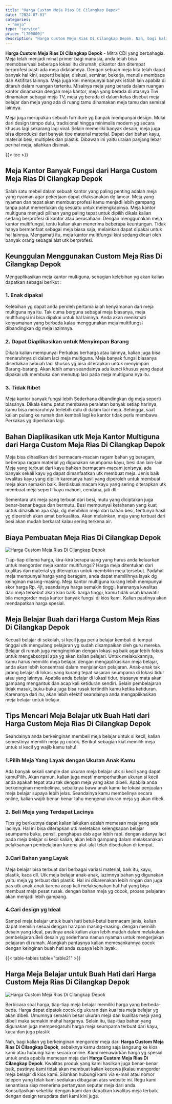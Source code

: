 ```yaml
---
title: "Harga Custom Meja Rias Di Cilangkap Depok"
date: "2024-07-01"
categories:
 - "meja"
type: "service"
price: "[700000]"
description: "Harga Custom Meja Rias Di Cilangkap Depok. Nah, bagi kalian yg berkeinginan mengorder meja dari **Harga Custom Meja Rias Di Cilangkap Depok**, sebaiknya kamu..."
---
```


**Harga Custom Meja Rias Di Cilangkap Depok** - Mitra CDI yang berbahagia. Meja telah menjadi minat primer bagi manusia, anda telah bisa memobservasi beberapa lokasi itu dirumah, dikantor dan ditempat berprofesi pasti ada meja didalamnya. Dengan sebuah meja kita telah dapat banyak hal kini, seperti belajar, diskusi, seminar, bekerja, menulis membaca dan Aktifitas lainnya. Meja juga kini mempunyai banyak istilah lain apabila di ditaruh dalam ruangan tertentu. Misalnya meja yang berada dalam ruangan kantor dinamakan dengan meja kantor, meja yang berada di atasnya Tivi dinamakan sebagai meja TV, meja yg berada di dalam kelas disebut meja belajar dan meja yang ada di ruang tamu dinamakan meja tamu dan semisal lainnya.

Meja juga merupakan sebuah furniture yg banyak mempunyai design. Mulai dari design tempo dulu, tradisional hingga minimalis modern yg secara khusus lagi sekarang lagi viral. Selain memeiliki banyak desain, meja juga bisa diproduksi dari banyak tipe material material. Dapat dari bahan kayu, material besi, multiplek dan plastik. Dibawah ini yaitu uraian panjang lebar perihal meja, silahkan disimak.

{{< toc >}}

## Meja Kantor Banyak Fungsi dari Harga Custom Meja Rias Di Cilangkap Depok

Salah satu mebel dalam sebuah kantor yang paling penting adalah meja yang nyaman agar pekerjaan dapat dilaksanakan dg lancar. Meja yang nyaman dan tepat akan membuat profesi kamu menjadi lebih gampang tanpa patut memerlukan dg sesuatu untuk melengkapinya. Meja kantor multiguna menjadi pilihan yang paling tepat untuk dipilih dikala kalian sedang berprofesi di kantor atau perusahaan. Dengan menggunakan meja kantor multifungsi, tentu kalian akan menerima beberapa keuntungan. Tidak hanya bermanfaat sebagai meja biasa saja, melainkan dapat dipakai untuk hal lainnya. Mengamati itu, meja kantor multifungsi kini sedang dicari oleh banyak orang sebagai alat utk berprofesi.

## Keunggulan Menggunakan Custom Meja Rias Di Cilangkap Depok

Mengaplikasikan meja kantor multiguna, sebagian kelebihan yg akan kalian dapatkan sebagai berikut :

### 1\. Enak dipakai

Kelebihan yg dapat anda peroleh pertama ialah kenyamanan dari meja multiguna nya itu. Tak cuma berguna sebagai meja biasanya, meja multifungsi ini bisa dipakai untuk hal lainnya. Anda akan menikmati kenyamanan yang berbeda kalau menggunakan meja multifungsi dibandingkan dg meja lazimnya.

### 2\. Dapat Diaplikasikan untuk Menyimpan Barang

Dikala kalian mempunyai Perkakas berharga atau lainnya, kalian juga bisa menaruhnya di dalam laci meja multiguna. Meja banyak fungsi biasanya disediakan sebuah laci khusus yg bisa diterapkan untuk menyimpan Barang-barang. Akan lebih aman seandainya ada kunci khusus yang dapat dipakai utk membuka dan menutup laci pada meja multiguna nya itu.

### 3\. Tidak Ribet

Meja kantor banyak fungsi lebih Sederhana dibandingkan dg meja seperti biasanya. Dikala kamu patut membawa peralatan banyak setiap harinya, kamu bisa menaruhnya terlebih dulu di dalam laci meja. Sehingga, saat kalian pulang ke rumah dan kembali lagi ke kantor tidak perlu membawa Perkakas yg diperlukan lagi.

## Bahan Diaplikasikan utk Meja Kantor Multiguna dari Harga Custom Meja Rias Di Cilangkap Depok

Meja bisa dihasilkan dari bermacam-macam ragam bahan yg beragam, beberapa ragam material yg digunakan seumpama kayu, besi dan lain-lain. Meja yang terbuat dari kayu bahkan bermacam-macam jenisnya, ada banyak sekali kayu yg dapat dimanfaatkan utk membuat meja. Jenis baik kwalitas kayu yang dipilih karenanya hasil yang diperoleh untuk membuat meja akan semakin baik. Berdiskusi macam kayu yang sering diterapkan utk membuat meja seperti kayu mahoni, cendana, jati dll.

Sementara utk meja yang terbuat dari besi, mutu yang diciptakan juga benar-benar bagus dan bermutu. Besi mempunyai ketahanan yang kuat untuk dihasilkan apa saja, dg membikin meja dari bahan besi, tentunya hasil yg diperoleh akan amat berkualitas. Akan melainkan, meja yang terbuat dari besi akan mudah berkarat kalau sering terkena air.

## Biaya Pembuatan Meja Rias Di Cilangkap Depok

![Harga Custom Meja Rias Di Cilangkap Depok](/images/meja/meja-dewasa-018.jpg)

Tiap-tiap dilema harga, kira-kira berapa uang yang harus anda keluarkan untuk mengorder meja kantor multifungsi? Harga meja ditentukan dari kualitas dan material yg diterapkan untuk membikin meja tersebut. Padahal meja mempunyai harga yang beragam, anda dapat memilihnya layak dg keinginan masing-masing. Meja kantor multiguna kurang lebih mempunyai skor harga Rp. 4jt, seandainya harga semakin tinggi, karenanya kwalitas dari meja tersebut akan kian baik. harga tinggi, kamu tidak usah khawatir bila mengorder meja kantor banyak fungsi di kios kami. Kalian pastinya akan mendapatkan harga spesial.

## Meja Belajar Buah dari Harga Custom Meja Rias Di Cilangkap Depok

Kecuali belajar di sekolah, si kecil juga perlu belajar kembali di tempat tinggal utk mengulang pelajaran yg sudah disampaikan oleh guru mereka. Belajar di rumah juga menginginkan dengan lokasi yg baik agar lebih fokus untuk mengabsorpsi apa yg akan kalian pelajari. Untuk melakukannya, kamu harus memiliki meja belajar. dengan mengaplikasikan meja belajar, anda akan lebih konsentrasi dalam menjalankan pelajaran. Anak-anak tak jarang belajar di lokasi yang kurang tepat sasaran seumpama di lokasi tidur atau yang lainnya. Apabila anda belajar di lokasi tidur, biasanya mata akan gampang mengantuk dan acap kali ketiduran sendiri. Selain pembelajaran tidak masuk, buku-buku juga bisa rusak tertindih kamu ketika ketiduran. Karenanya dari itu, akan lebih efektif seandainya anda mengaplikasikan meja belajar untuk belajar.

## Tips Mencari Meja Belajar utk Buah Hati dari Harga Custom Meja Rias Di Cilangkap Depok

Seandainya anda berkeinginan membeli meja belajar untuk si kecil, kalian semestinya memilih meja yg cocok. Berikut sebagian kiat memilih meja untuk si kecil yg wajib kamu tahu!

### 1.Pilih Meja Yang Layak dengan Ukuran Anak Kamu

Ada banyak sekali sample dan ukuran meja belajar utk si kecil yang dapat kamuPilih. Akan namun, kalian juga mesti memperhatikan ukuran si kecil anda apakah tepat atau tak dengan meja yang akan dibeli. Apabila anda berkeinginan membelinya, sebaiknya bawa anak kamu ke lokasi penjualan meja belajar supaya lebih jelas. Seandainya kamu membelinya secara online, kalian wajib benar-benar tahu mengenai ukuran meja yg akan dibeli.

### 2\. Beli Meja yang Terdapat Lacinya

Tips yg berikutnya dapat kalian lakukan adalah memesan meja yang ada lacinya. Hal ini bisa diterapkan utk meletakan kelengkapan belajar seumpama buku, pensil, penghapus dsb agar lebih rapi. dengan adanya laci pada meja belajar si kecil kalian, akan lebih gampang dalam melaksanakan pelaksanaan pembelajaran karena alat-alat telah disediakan di tempat.

### 3.Cari Bahan yang Layak

Meja belajar bisa terbuat dari berbagai variasi material, baik itu, kayu, plastik, kaca dll. Utk meja belajar anak-anak, lazimnya bahan yg digunakan yaitu meja yg terbuat dari plastik. Hal ini dikarenakan lebih ringan dan juga pas utk anak-anak karena acap kali melaksanakan hal-hal yang bisa membuat meja pesat rusak. dengan bahan meja yg cocok, proses pelajaran akan menjadi lebih gampang.

### 4.Cari design yg Ideal

Sampel meja belajar untuk buah hati betul-betul bermacam jenis, kalian dapat memilih sesuai dengan harapan masing-masing. dengan memilih desain yang ideal, pastinya anak kalian akan lebih mudah dalam melakukan pembelajaran.Beli desain yg sederhana namun nyaman untuk mengerjakan pelajaran di rumah. Alangkah pantasnya kalian memesankannya cocok dengan keinginan buah hati anda supaya lebih layak.

{{< table-tables table="table21" >}}

## Harga Meja Belajar untuk Buah Hati dari Harga Custom Meja Rias Di Cilangkap Depok

![Harga Custom Meja Rias Di Cilangkap Depok](/images/meja/meja-anak-015.jpg)

Berbicara soal harga, tiap-tiap meja belajar memiliki harga yang berbeda-beda. Harga dapat dipatok cocok dg ukuran dan kualitas meja belajar yg akan dibeli. Umumnya semakin besar ukuran meja dan kualitas meja yang dibeli maka semakin mahal harganya. Selain itu, tiap-tiap bahan yang digunakan juga mempengaruhi harga meja seumpama terbuat dari kayu, kaca dan juga plastik

Nah, bagi kalian yg berkeinginan mengorder meja dari **Harga Custom Meja Rias Di Cilangkap Depok**, sebaiknya kamu datang saja langsung ke kios kami atau hubungi kami secara online. Kami menawarkan harga yg spesial untuk anda apabila memesan meja dari **Harga Custom Meja Rias Di Cilangkap Depok**. Kwalitas produk yang kami hasilkan juga benar-benar baik, pastinya kami tidak akan membuat kalian kecewa jikalau mengorder meja belajar di kios kami. Silahkan hubungi kami via e-mail atau nomor telepon yang telah kami sediakan dibagaian atas website ini. Regu kami senantiasa siap menerima pertanyaan seputar meja dari anda. Konsultasikan seketika dengan kami dan dapatkan kwalitas meja terbaik dengan design terupdate dari kami kini juga.

